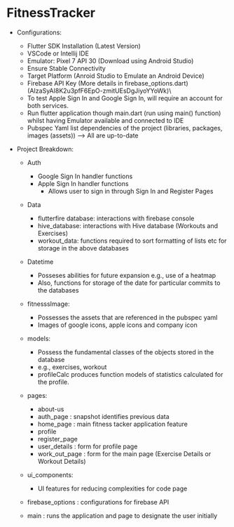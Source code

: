 # FitnessTracker
 - Configurations:
   - Flutter SDK Installation (Latest Version)
   - VSCode or Intellij IDE
   - Emulator: Pixel 7 API 30 (Download using Android Studio)
   - Ensure Stable Connectivity
   - Target Platform (Anroid Studio to Emulate an Android Device)
   - Firebase API Key (More details in firebase_options.dart)(AIzaSyAI8K2u3pfF6EpO-zmitUEsDgJiyoYYoWk)\
   - To test Apple Sign In and Google Sign In, will require an account for both services. 
   - Run flutter application though main.dart (run using main() function) whilst having Emulator available and connected to IDE
   - Pubspec Yaml list dependencies of the project (libraries, packages, images (assets)) --> All are up-to-date

  - Project Breakdown:
    - Auth
      - Google Sign In handler functions 
      - Apple Sign In handler functions
        - Allows user to sign in through Sign In and Register Pages
    
    - Data
      - flutterfire database: interactions with firebase console
      - hive_database: interactions with Hive database (Workouts and Exercises)
      - workout_data: functions required to sort formatting of lists etc for storage in the above databases
    
    - Datetime
      - Posseses abilities for future expansion e.g., use of a heatmap
      - Also, functions for storage of the date for particular commits to the databases 

    - fitnesssImage:
      - Possesses the assets that are referenced in the pubspec yaml
      - Images of google icons, apple icons and company icon

    - models:
      - Possess the fundamental classes of the objects stored in the database
      - e.g., exercises, workout 
      - profileCalc produces function models of statistics calculated for the profile.
    
    - pages:
      - about-us 
      - auth_page : snapshot identifies previous data 
      - home_page : main fitness tacker application feature
      - profile 
      - register_page
      - user_details : form for profile page
      - work_out_page : form for the main page (Exercise Details or Workout Details)

    - ui_components:
      - UI features for reducing complexities for code page
    
    - firebase_options : configurations for firebase API
    - main : runs the application and page to designate the  user initially

